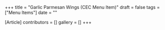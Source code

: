 +++
title = "Garlic Parmesan Wings (CEC Menu Item)"
draft = false
tags = ["Menu Items"]
date = ""

[Article]
contributors = []
gallery = []
+++